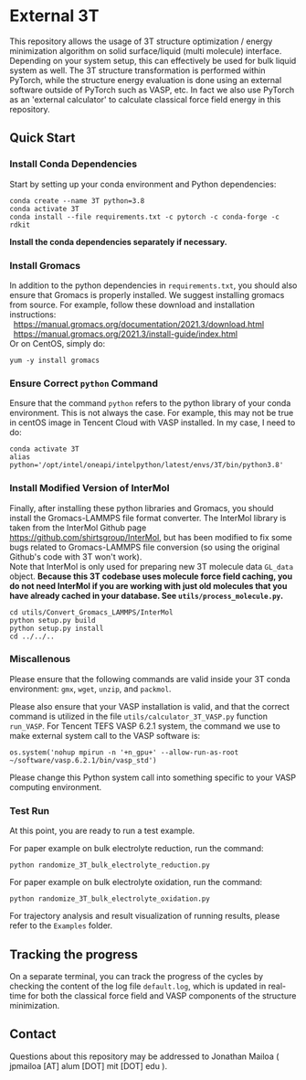 # External 3T

This repository allows the usage of 3T structure optimization / energy minimization algorithm on solid surface/liquid (multi molecule) interface. Depending on your system setup, this can effectively be used for bulk liquid system as well. The 3T structure transformation is performed within PyTorch, while the structure energy evaluation is done using an external software outside of PyTorch such as VASP, etc. In fact we also use PyTorch as an 'external calculator' to calculate classical force field energy in this repository.

## Quick Start

### Install Conda Dependencies
Start by setting up your conda environment and Python dependencies:
```
conda create --name 3T python=3.8
conda activate 3T
conda install --file requirements.txt -c pytorch -c conda-forge -c rdkit
```
<b>Install the conda dependencies separately if necessary. </b>

### Install Gromacs
In addition to the python dependencies in `requirements.txt`, you should also ensure that Gromacs is properly installed. We suggest installing gromacs from source. For example, follow these download and installation instructions: <br />
&ensp;https://manual.gromacs.org/documentation/2021.3/download.html <br />
&ensp;https://manual.gromacs.org/2021.3/install-guide/index.html  <br />
Or on CentOS, simply do: <br />
```
yum -y install gromacs
```

### Ensure Correct `python` Command
Ensure that the command `python` refers to the python library of your conda environment. This is not always the case. For example, this may not be true in centOS image in Tencent Cloud with VASP installed. In my case, I need to do:
```
conda activate 3T
alias python='/opt/intel/oneapi/intelpython/latest/envs/3T/bin/python3.8'
```

### Install Modified Version of InterMol
Finally, after installing these python libraries and Gromacs, you should install the Gromacs-LAMMPS file format converter. The InterMol library is taken from the InterMol Github page https://github.com/shirtsgroup/InterMol, but has been modified to fix some bugs related to Gromacs-LAMMPS file conversion (so using the original Github's code with 3T won't work).<br />
Note that InterMol is only used for preparing new 3T molecule data `GL_data` object. <b>Because this 3T codebase uses molecule force field caching, you do not need InterMol if you are working with just old molecules that you have already cached in your database. See `utils/process_molecule.py`.</b>
```
cd utils/Convert_Gromacs_LAMMPS/InterMol
python setup.py build
python setup.py install
cd ../../..
```

### Miscallenous
Please ensure that the following commands are valid inside your 3T conda environment: `gmx`, `wget`, `unzip`, and `packmol`.

Please also ensure that your VASP installation is valid, and that the correct command is utilized in the file `utils/calculator_3T_VASP.py` function `run_VASP`. For Tencent TEFS VASP 6.2.1 system, the command we use to make external system call to the VASP software is:
```
os.system('nohup mpirun -n '+n_gpu+' --allow-run-as-root ~/software/vasp.6.2.1/bin/vasp_std')
```
Please change this Python system call into something specific to your VASP computing environment.


### Test Run
At this point, you are ready to run a test example.

For paper example on bulk electrolyte reduction, run the command:
```
python randomize_3T_bulk_electrolyte_reduction.py
```

For paper example on bulk electrolyte oxidation, run the command:
```
python randomize_3T_bulk_electrolyte_oxidation.py
```

For trajectory analysis and result visualization of running results, please refer to the `Examples` folder.

## Tracking the progress
On a separate terminal, you can track the progress of the cycles by checking the content of the log file `default.log`, which is updated in real-time for both the classical force field and VASP components of the structure minimization.

## Contact

Questions about this repository may be addressed to Jonathan Mailoa ( jpmailoa [AT] alum [DOT] mit [DOT] edu ).

